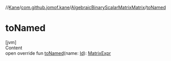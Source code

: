 //[Kane](../../index.md)/[com.github.jomof.kane](../index.md)/[AlgebraicBinaryScalarMatrixMatrix](index.md)/[toNamed](to-named.md)



# toNamed  
[jvm]  
Content  
open override fun [toNamed](to-named.md)(name: [Id](../../com.github.jomof.kane.impl/index.md#%5Bcom.github.jomof.kane.impl%2FId%2F%2F%2FPointingToDeclaration%2F%5D%2FClasslikes%2F-1137976118)): [MatrixExpr](../-matrix-expr/index.md)  



